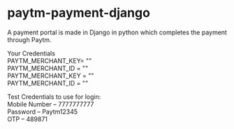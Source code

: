 # paytm-payment-django
A payment portal is made in Django in python which completes the payment through Paytm.<br/>

Your Credentials<br/>
PAYTM_MERCHANT_KEY=  "<YOUR-PAYTM-MERCHANT-KEY>"<br/>
PAYTM_MERCHANT_ID = "<YOUR-PAYTM-MERCHANT-ID>"<br/>
PAYTM_MERCHANT_KEY = "<YOUR-PAYTM-STAGING-MERCHANT-KEY>"<br/>
PAYTM_MERCHANT_ID = "<YOUR-PAYTM-STAGING-MERCHANT-ID>"<br/>

Test Credentials to use for login:<br/>
Mobile Number – 7777777777<br/>
Password – Paytm12345<br/>
OTP – 489871<br/>
